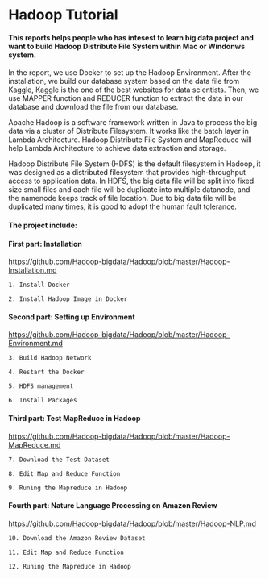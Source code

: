 # Hadoop Tutorial

#### This reports helps people who has intesest to learn big data project and want to build Hadoop Distribute File System within Mac or Windonws system.

In the report, we use Docker to set up the Hadoop Environment. After the installation, we build our database system based on the data file from Kaggle, Kaggle is the one of the best websites for data scientists. Then, we use MAPPER function and REDUCER function to extract the data in our database and download the file from our database. 

Apache Hadoop is a software framework written in Java to process the big data via a cluster of Distribute Filesystem. It works like the batch layer in Lambda Architecture. Hadoop Distribute File System and MapReduce will help Lambda Architecture to achieve data extraction and storage.

Hadoop Distribute File System (HDFS) is the default filesystem in Hadoop, it was designed as a distributed filesystem that provides high-throughput access to application data. In HDFS, the big data file will be split into fixed size small files and each file will be duplicate into multiple datanode, and the namenode keeps track of file location. Due to big data file will be duplicated many times, it is good to adopt the human fault tolerance.

#### The project include: 

#### First part: Installation

https://github.com/Hadoop-bigdata/Hadoop/blob/master/Hadoop-Installation.md

```
1. Install Docker
	
2. Install Hadoop Image in Docker
```

#### Second part: Setting up Environment

https://github.com/Hadoop-bigdata/Hadoop/blob/master/Hadoop-Environment.md

```
3. Build Hadoop Network

4. Restart the Docker

5. HDFS management

6. Install Packages
```

#### Third part: Test MapReduce in Hadoop 

https://github.com/Hadoop-bigdata/Hadoop/blob/master/Hadoop-MapReduce.md

```
7. Download the Test Dataset

8. Edit Map and Reduce Function

9. Runing the Mapreduce in Hadoop
```

#### Fourth part: Nature Language Processing on Amazon Review

https://github.com/Hadoop-bigdata/Hadoop/blob/master/Hadoop-NLP.md

```
10. Download the Amazon Review Dataset

11. Edit Map and Reduce Function

12. Runing the Mapreduce in Hadoop
```


